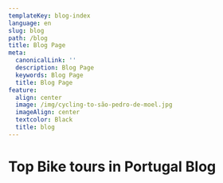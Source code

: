 ```yaml
---
templateKey: blog-index
language: en
slug: blog
path: /blog
title: Blog Page
meta:
  canonicalLink: ''
  description: Blog Page
  keywords: Blog Page
  title: Blog Page
feature:
  align: center
  image: /img/cycling-to-são-pedro-de-moel.jpg
  imageAlign: center
  textcolor: Black
  title: blog
---
```

# Top Bike tours in Portugal Blog
